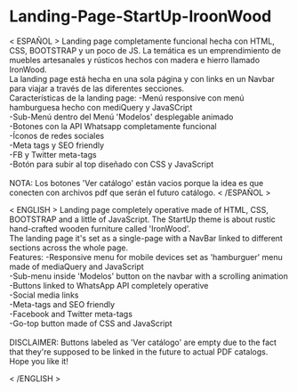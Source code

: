 # Landing-Page-StartUp-IroonWood
< ESPAÑOL >
Landing page completamente funcional hecha con HTML, CSS, BOOTSTRAP y un poco de JS. 
La temática es un emprendimiento de muebles artesanales y rústicos hechos con madera e hierro llamado IronWood.
<br>
La landing page está hecha en una sola página y con links en un Navbar para viajar a través de las diferentes secciones.
<br>
Características de la landing page:
-Menú responsive con menú hamburguesa hecho con mediQuery y JavaSCript <br>
-Sub-Menú dentro del Menú 'Modelos' desplegable animado <br>
-Botones con la API Whatsapp completamente funcional <br>
-Íconos de redes sociales <br>
-Meta tags y SEO friendly <br>
-FB y Twitter meta-tags <br>
-Botón para subir al top diseñado con CSS y JavaScript <br>
<br>
NOTA: Los botones 'Ver catálogo' están vacios porque la idea es que conecten con archivos pdf que serán el futuro catálogo.
< /ESPAÑOL >

< ENGLISH >
Landing page completely operative made of HTML, CSS, BOOTSTRAP and a little of JavaScript.
The StartUp theme is about rustic hand-crafted wooden furniture called 'IronWood'.
<br>
The landing page it's set as a single-page with a NavBar linked to different sections across the whole page.
<br>
Features:
-Responsive menu for mobile devices set as 'hamburguer' menu made of mediaQuery and JavaScript <br>
-Sub-menu inside 'Modelos' button on the navbar with a scrolling animation<br>
-Buttons linked to WhatsApp API completely operative<br>
-Social media links<br>
-Meta-tags and SEO friendly<br>
-Facebook and Twitter meta-tags<br>
-Go-top button made of CSS and JavaScript<br>
<br>
DISCLAIMER: Buttons labeled as 'Ver catálogo' are empty due to the fact that they're supposed to be linked in the future to
actual PDF catalogs.
<br>
Hope you like it!

< /ENGLISH >
